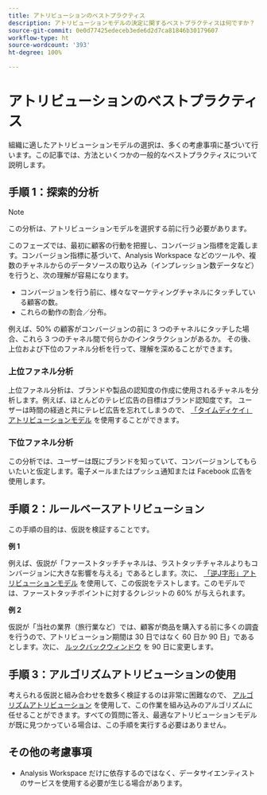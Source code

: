 ```yaml
---
title: アトリビューションのベストプラクティス
description: アトリビューションモデルの決定に関するベストプラクティスは何ですか？
source-git-commit: 0e0d77425edeceb3ede6d2d7ca81846b30179607
workflow-type: ht
source-wordcount: '393'
ht-degree: 100%

---
```



# アトリビューションのベストプラクティス

組織に適したアトリビューションモデルの選択は、多くの考慮事項に基づいて行います。この記事では、方法といくつかの一般的なベストプラクティスについて説明します。

## 手順 1：探索的分析

>[!NOTE]
>この分析は、アトリビューションモデルを選択する前に行う必要があります。

このフェーズでは、最初に顧客の行動を把握し、コンバージョン指標を定義します。コンバージョン指標に基づいて、Analysis Workspace などのツールや、複数のチャネルからのデータソースの取り込み（インプレッション数データなど）を行うと、次の理解が容易になります。

* コンバージョンを行う前に、様々なマーケティングチャネルにタッチしている顧客の数。
* これらの動作の割合／分布。

例えば、50% の顧客がコンバージョンの前に 3 つのチャネルにタッチした場合、これら 3 つのチャネル間で何らかのインタラクションがあるか。
その後、上位および下位のファネル分析を行って、理解を深めることができます。

### 上位ファネル分析

上位ファネル分析は、ブランドや製品の認知度の作成に使用されるチャネルを分析します。例えば、ほとんどのテレビ広告の目標はブランド認知度です。 ユーザーは時間の経過と共にテレビ広告を忘れてしまうので、 [「タイムディケイ」アトリビューションモデル](/help/analysis-workspace/attribution/models.md) を使用することができます。

### 下位ファネル分析

この分析では、ユーザーは既にブランドを知っていて、コンバージョンしてもらいたいと仮定します。電子メールまたはプッシュ通知または Facebook 広告を使用します。

## 手順 2：ルールベースアトリビューション

この手順の目的は、仮説を検証することです。

**例 1**

例えば、仮説が「ファーストタッチチャネルは、ラストタッチチャネルよりもコンバージョンに大きな影響を与える」であるとします。次に、 [「逆J字形」アトリビューションモデル](/help/analysis-workspace/attribution/models.md) を使用して、この仮説をテストします。このモデルでは、ファーストタッチポイントに対するクレジットの 60% が与えられます。

**例 2**

仮説が「当社の業界（旅行業など）では、顧客が商品を購入する前に多くの調査を行うので、アトリビューション期間は 30 日ではなく 60 日か 90 日」であるとします。次に、 [ルックバックウィンドウ](https://experienceleague.adobe.com/docs/analytics-platform/using/cja-workspace/attribution/models.html?lang=ja#lookback-windows) を 90 日に変更します。

## 手順 3：アルゴリズムアトリビューションの使用

考えられる仮説と組み合わせを数多く検証するのは非常に困難なので、 [アルゴリズムアトリビューション](/help/analysis-workspace/attribution/algorithmic.md) を使用して、この作業を組み込みのアルゴリズムに任せることができます。すべての質問に答え、最適なアトリビューションモデルが既に見つかっている場合は、この手順を実行する必要はありません。

## その他の考慮事項

* Analysis Workspace だけに依存するのではなく、データサイエンティストのサービスを使用する必要が生じる場合があります。
